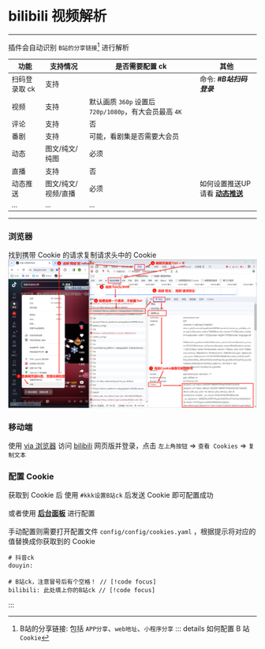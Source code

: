 # bilibili 视频解析

---

插件会自动识别 `B站的分享链接`[^1] 进行解析

| 功能          | 支持情况            | 是否需要配置 ck                                        | 其他 |
| ------------- | ------------------- | ------------------------------------------------------ | - |
| 扫码登录取 ck | 支持                |                                                        | 命令: _**#B站扫码登录**_ |
| 视频          | 支持                | 默认画质 `360p` 设置后 `720p/1080p`，有大会员最高 `4K` | |
| 评论          | 支持                | 否                                                     | |
| 番剧          | 支持                | 可能，看剧集是否需要大会员                             | |
| 动态          | 图文/纯文/纯图      | 必须                                                   | |
| 直播          | 支持                | 否                             | |
| 动态推送      | 图文/纯文/视频/直播 | 必须                                                   | 如何设置推送UP请看 [**动态推送**](./push.md) |
| ...           | ...                 | ...                                                    | |

---
[^1]: B站的分享链接: 包括 `APP分享`、`web地址`、`小程序分享`
::: details 如何配置 B 站 `Cookie`

### 浏览器

找到携带 Cookie 的请求复制请求头中的 Cookie
![img](../../public/intro/pic1.png)

### 移动端

使用 [via 浏览器](https://res.viayoo.com/v1/via-release-cn.apk) 访问 [bilibili](https://www.bilibili.com/) 网页版并登录，点击 `左上角按钮` => `查看 Cookies` => `复制文本`

### 配置 Cookie

获取到 Cookie 后 使用 `#kkk设置B站ck` 后发送 Cookie 即可配置成功<br><br>
或者使用 [**后台面板**](../start/start.config.md) 进行配置<br><br>
手动配置则需要打开配置文件 `config/config/cookies.yaml` ，根据提示将对应的值替换成你获取到的 Cookie

```yaml{5}
# 抖音ck
douyin:

# B站ck，注意冒号后有个空格！ // [!code focus]
bilibili: 此处填上你的B站ck // [!code focus]
```

:::
